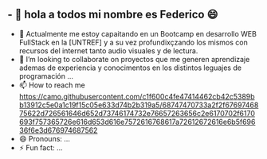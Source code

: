 ## - 👋 hola a todos mi nombre es Federico 😄
- 👀 Actualmente me estoy capaitando en un  Bootcamp en desarrollo WEB FullStack en la [UNTREF] y a su vez profundixçzando los mismos con recursos del internet tanto audio visuales y de lectura.
- 💞️ I’m looking to collaborate on proyectos que me generen aprendizaje ademas de experiencia y conocimentos en los distintos leguajes de programación ...
- 📫 How to reach me 
https://camo.githubusercontent.com/c1f600c4fe47414462cb42c5389bb13912c5e0a1c19f15c05e633d74b2b319a5/68747470733a2f2f6769746875622d726561646d652d73746174732e76657263656c2e6170702f6170693f757365726e616d653d616e7572616768617a72612672616e6b5f69636f6e3d676974687562
- 😄 Pronouns: ...
- ⚡ Fun fact: ...

<!---
fede6892/fede6892 is a ✨ special ✨ repository because its `README.md` (this file) appears on your GitHub profile.
You can click the Preview link to take a look at your changes.
--->
